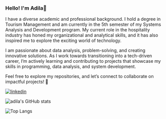 ### Hello! I'm Adila👋
 I have a diverse academic and professional background. I hold a degree in Tourism Management and am currently in the 5th semester of my Systems Analysis and Development program. My current role in the hospitality industry has honed my organizational and analytical skills, and it has also inspired me to explore the exciting world of technology.

I am passionate about data analysis, problem-solving, and creating innovative solutions. As I work towards transitioning into a tech-driven career, I’m actively learning and contributing to projects that showcase my skills in programming, data analysis, and system development.

Feel free to explore my repositories, and let’s connect to collaborate on impactful projects! 👋


[![linkedin](https://img.shields.io/badge/LinkedIn-0077B5?style=for-the-badge&logo=linkedin&logoColor=white)](www.linkedin.com/in/adila-zaira-oliveira09)

![adila's GitHub stats](https://github-readme-stats.vercel.app/api?username=adizairaa&show_icons=true&theme=dracula)
                        
![Top Langs](https://github-readme-stats.vercel.app/api/top-langs/?username=adizairaa&langs_count=8)
